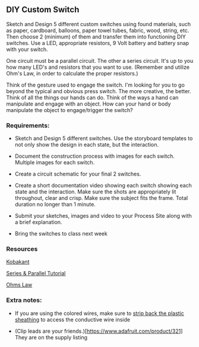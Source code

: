 ## DIY Custom Switch

Sketch and Design 5 different custom switches using found materials, such as paper, cardboard, balloons, paper towel tubes, fabric, wood, string, etc. Then choose 2 (minimum) of them and transfer them into functioning DIY switches. Use a LED, appropriate resistors, 9 Volt battery and battery snap with your switch.

One circuit must be a parallel circuit. The other a series circuit. It's up to you how many LED's and resistors that you want to use. (Remember and utilize Ohm's Law, in order to calculate the proper resistors.)

Think of the gesture used to engage the switch. I'm looking for you to go beyond the typical and obvious press switch. The more creative, the better. Think of all the things our hands can do. Think of the ways a hand can manipulate and engage with an object. How can your hand or body manipulate the object to engage/trigger the switch? 
 
### Requirements: 

*	Sketch and Design 5 different switches. Use the storyboard templates to not only show the design in each state, but the interaction. 

*	Document the construction process with images for each switch. Multiple images for each switch.

* 	Create a circuit schematic for your final 2 switches.

*	Create a short documentation video showing each switch showing each state and the interaction. Make sure the shots are appropriately lit throughout, clear and crisp. Make sure the subject fits the frame. Total duration no longer than 1 minute.

*	Submit your sketches, images and video to your Process Site along with a brief explanation. 

* 	Bring the switches to class next week


### Resources

[Kobakant](http://www.kobakant.at/DIY/)

[Series & Parallel Tutorial](https://learn.sparkfun.com/tutorials/series-and-parallel-circuits)

[Ohms Law](https://learn.sparkfun.com/tutorials/voltage-current-resistance-and-ohms-law)


### Extra notes:

* If you are using the colored wires, make sure to [strip back the plastic sheathing](https://www.familyhandyman.com/electrical/wiring/stripping-wire/view-all/) to access the conductive wire inside

* (Clip leads are your friends.)[https://www.adafruit.com/product/321] They are on the supply listing